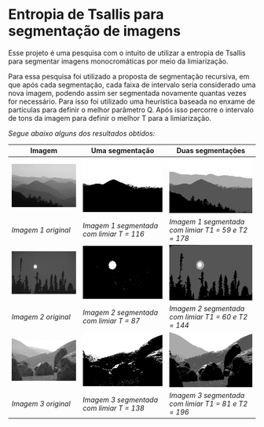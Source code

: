 # Entropia de Tsallis para segmentação de imagens

Esse projeto é uma pesquisa com o intuito de utilizar a entropia de Tsallis para segmentar imagens monocromáticas por meio da limiarização. 

Para essa pesquisa foi utilizado a proposta de segmentação recursiva, em que após cada segmentação, cada faixa de intervalo seria considerado uma nova imagem, podendo assim ser segmentada novamente quantas vezes for necessário. Para isso foi utilizado uma heurística baseada no enxame de partículas para definir o melhor parâmetro Q. Após isso percorre o intervalo de tons da imagem para definir o melhor T para a limiarização.

_Segue abaixo alguns dos resultados obtidos:_ 


| Imagem | Uma segmentação | Duas segmentações |
| ------------- | ------------- | ------------- |
| ![](images/55067/55067.jpg.jpg?raw=true) | ![](images/55067/1.116.jpg?raw=true) | ![](images/55067/2.59-178.jpg?raw=true) |
| _Imagem 1 original_ | _Imagem 1 segmentada com limiar T = 116_ | _Imagem 1 segmentada com limiar T1 = 59 e T2 = 178_ |
| ![](images/238011/238011.jpg.jpg?raw=true) | ![](images/238011/1.87.jpg?raw=true) | ![](images/238011/2.60-144.jpg?raw=true) |
| _Imagem 2 original_ | _Imagem 2 segmentada com limiar T = 87_ | _Imagem 2 segmentada com limiar T1 = 60 e T2 = 144_ |
| ![](images/241004/241004.jpg.jpg?raw=true) | ![](images/241004/1.138.jpg?raw=true) | ![](images/241004/2.81-196.jpg?raw=true) |
| _Imagem 3 original_ | _Imagem 3 segmentada com limiar T = 138_ | _Imagem 3 segmentada com limiar T1 = 81 e T2 = 196_ |